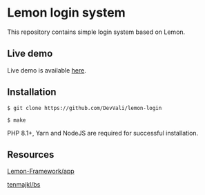 # Lemon login system

This repository contains simple login system based on Lemon.

## Live demo

Live demo is available [here](https://lemon-login.devvali.repl.co/login).

## Installation

```
$ git clone https://github.com/DevVali/lemon-login

$ make
```

PHP 8.1+, Yarn and NodeJS are required for successful installation.

## Resources

[Lemon-Framework/app](https://github.com/Lemon-Framework/app)

[tenmajkl/bs](https://github.com/tenmajkl/bs)
